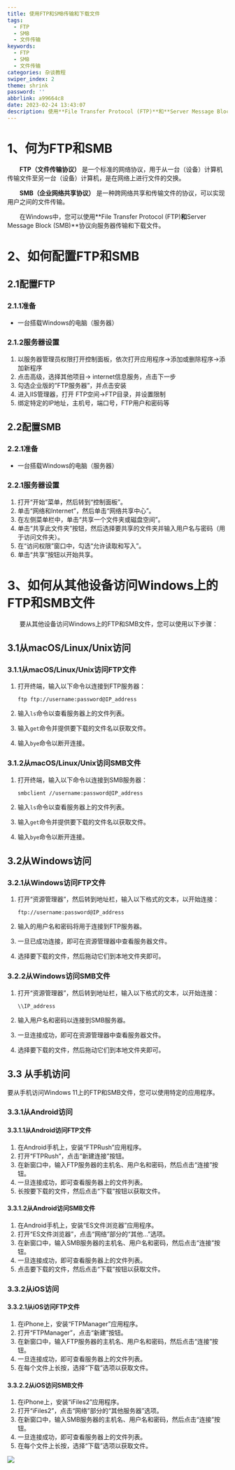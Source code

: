 ```yaml
---
title: 使用FTP和SMB传输和下载文件
tags:
  - FTP
  - SMB
  - 文件传输
keywords:
  - FTP
  - SMB
  - 文件传输
categories: 杂谈教程
swiper_index: 2
theme: shrink
password: ''
abbrlink: a99664c8
date: 2023-02-24 13:43:07
description: 使用**File Transfer Protocol (FTP)**和**Server Message Block (SMB)**协议向服务器传输和下载文件。
---
```

# 1、何为FTP和SMB

&emsp;&emsp;**FTP（文件传输协议）** 是一个标准的网络协议，用于从一台（设备）计算机传输文件至另一台（设备）计算机，是在网络上进行文件的交换。

&emsp;&emsp;**SMB（企业网络共享协议）** 是一种跨网络共享和传输文件的协议，可以实现用户之间的文件传输。

&emsp;&emsp;在Windows中，您可以使用**File Transfer Protocol (FTP)**和**Server Message Block (SMB)**协议向服务器传输和下载文件。

# 2、如何配置FTP和SMB

## 2.1配置FTP

### 2.1.1准备

* 一台搭载Windows的电脑（服务器）
<!-- * 一台客户端电脑，搭载Win11系统 -->

### 2.1.2服务器设置

1. 以服务器管理员权限打开控制面板，依次打开应用程序->添加或删除程序->添加新程序
2. 点击高级，选择其他项目-> internet信息服务，点击下一步
3. 勾选企业版的”FTP服务器”，并点击安装
4. 进入IIS管理器，打开 FTP空间->FTP目录，并设置限制
5. 绑定特定的IP地址，主机号，端口号，FTP用户和密码等

<!-- ### 客户端设置

1. 打开Win11的文件资源管理器，在地址栏敲入ftp://IP地址，进入FTP连接
2. 输入用户名和密码，接受任何证书
3. 点击连接，就可以在本地和远程服务器上传传输文件 -->


## 2.2配置SMB

### 2.2.1准备

* 一台搭载Windows的电脑（服务器）
<!-- * 一台客户端电脑，搭载Win11系统 -->

### 2.2.1服务器设置

1. 打开“开始”菜单，然后转到“控制面板”。
2. 单击“网络和Internet”，然后单击“网络共享中心”。
3. 在左侧菜单栏中，单击“共享一个文件夹或磁盘空间”。
4. 单击“共享此文件夹”按钮，然后选择要共享的文件夹并输入用户名与密码（用于访问文件夹）。
5. 在“访问权限”窗口中，勾选“允许读取和写入”。
6. 单击“共享”按钮以开始共享。

<!-- ### 客户端设置

1. 打开Win11的文件资源管理器，在地址栏敲入\\IP地址或服务器名称，进入SMB连接
2. 输入用户名和密码，接受任何证书
3. 点击连接，就可以在本地和远程服务器上传传输文件 -->

# 3、如何从其他设备访问Windows上的FTP和SMB文件

&emsp;&emsp;要从其他设备访问Windows上的FTP和SMB文件，您可以使用以下步骤：

## 3.1从macOS/Linux/Unix访问
### 3.1.1从macOS/Linux/Unix访问FTP文件

1. 打开终端，输入以下命令以连接到FTP服务器：

    `ftp ftp://username:password@IP_address`

2. 输入`ls`命令以查看服务器上的文件列表。

3. 输入`get`命令并提供要下载的文件名以获取文件。

4. 输入`bye`命令以断开连接。

### 3.1.2从macOS/Linux/Unix访问SMB文件

1. 打开终端，输入以下命令以连接到SMB服务器：

    `smbclient //username:password@IP_address`

2. 输入`ls`命令以查看服务器上的文件列表。

3. 输入`get`命令并提供要下载的文件名以获取文件。

4. 输入`bye`命令以断开连接。

## 3.2从Windows访问
### 3.2.1从Windows访问FTP文件

1. 打开“资源管理器”，然后转到地址栏，输入以下格式的文本，以开始连接：

    `ftp://username:password@IP_address`

2. 输入的用户名和密码将用于连接到FTP服务器。

3. 一旦已成功连接，即可在资源管理器中查看服务器文件。

4. 选择要下载的文件，然后拖动它们到本地文件夹即可。

### 3.2.2从Windows访问SMB文件

1. 打开“资源管理器”，然后转到地址栏，输入以下格式的文本，以开始连接：

    `\\IP_address`

2. 输入用户名和密码以连接到SMB服务器。

3. 一旦连接成功，即可在资源管理器中查看服务器文件。

4. 选择要下载的文件，然后拖动它们到本地文件夹即可。

## 3.3 从手机访问

要从手机访问Windows 11上的FTP和SMB文件，您可以使用特定的应用程序。

### 3.3.1从Android访问
#### 3.3.1.1从Android访问FTP文件

1. 在Android手机上，安装“FTPRush”应用程序。
2. 打开“FTPRush”，点击“新建连接”按钮。
3. 在新窗口中，输入FTP服务器的主机名、用户名和密码，然后点击“连接”按钮。
4. 一旦连接成功，即可查看服务器上的文件列表。
5. 长按要下载的文件，然后点击“下载”按钮以获取文件。

#### 3.3.1.2从Android访问SMB文件

1. 在Android手机上，安装“ES文件浏览器”应用程序。
2. 打开“ES文件浏览器”，点击“网络”部分的“其他...”选项。
3. 在新窗口中，输入SMB服务器的主机名、用户名和密码，然后点击“连接”按钮。
4. 一旦连接成功，即可查看服务器上的文件列表。
5. 点击要下载的文件，然后点击“下载”按钮以获取文件。

### 3.3.2从iOS访问
#### 3.3.2.1从iOS访问FTP文件

1. 在iPhone上，安装“FTPManager”应用程序。
2. 打开“FTPManager”，点击“新建”按钮。
3. 在新窗口中，输入FTP服务器的主机名、用户名和密码，然后点击“连接”按钮。
4. 一旦连接成功，即可查看服务器上的文件列表。
5. 在每个文件上长按，选择“下载”选项以获取文件。

#### 3.3.2.2从iOS访问SMB文件

1. 在iPhone上，安装“iFiles2”应用程序。
2. 打开“iFiles2”，点击“网络”部分的“其他服务器”选项。
3. 在新窗口中，输入SMB服务器的主机名、用户名和密码，然后点击“连接”按钮。
4. 一旦连接成功，即可查看服务器上的文件列表。
5. 在每个文件上长按，选择“下载”选项以获取文件。

![](https://s2.loli.net/2022/11/24/siMAqL1Zewz3QlJ.webp)